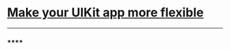 # [**Make your UIKit app more flexible**](https://developer.apple.com/videos/play/wwdc2025/282)

---

### ****
